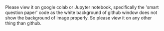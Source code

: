 Please view it on google colab or Jupyter notebook, specifically the 'smart question paper' code as the white background of github window does
not show the background of image properly.
So please view it on any other thing  than github. 
